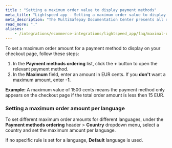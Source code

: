 ```yaml
---
title : "Setting a maximum order value to display payment methods"
meta_title: "Lightspeed app - Setting a maximum order value to display payment method - MultiSafepay Docs"
meta_description: "The MultiSafepay Documentation Center presents all relevant information about our Plugins and API. You can also find support pages for payment methods, tools and general questions as well as the contact details of our Support and Integration Teams."
read_more: "."
aliases:
    - /integrations/ecommerce-integrations/lightspeed_app/faq/maximal-order-amount/
---
```

To set a maximum order amount for a payment method to display on your checkout page, follow these steps:

1. In the **Payment methods ordering** list, click the **+** button to open the relevant payment method.
2. In the **Maximum** field, enter an amount in EUR cents. If you **don't** want a maximum amount, enter **-1**.

**Example:** A maximum value of 1500 cents means the payment method only appears on the checkout page if the total order amount is less then 15 EUR.

### Setting a maximum order amount per language

To set different maximum order amounts for different languages, under the **Payment methods ordering** header > **Country** dropdown menu, select a country and set the maximum amount per language.

If no specific rule is set for a language, **Default** language is used.
